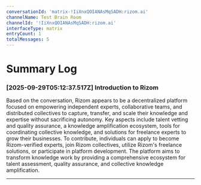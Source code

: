 ```yaml
---
conversationId: 'matrix-!IiXnxQOIANAsMqSADH:rizom.ai'
channelName: Test Brain Room
channelId: '!IiXnxQOIANAsMqSADH:rizom.ai'
interfaceType: matrix
entryCount: 1
totalMessages: 5
---
```

# Summary Log

### [2025-09-29T05:12:37.517Z] Introduction to Rizom

Based on the conversation, Rizom appears to be a decentralized platform focused on empowering independent experts, collaborative teams, and distributed collectives to capture, transfer, and scale their knowledge and expertise without sacrificing autonomy. Key aspects include talent vetting and quality assurance, a knowledge amplification ecosystem, tools for coordinating collective knowledge, and solutions for freelance experts to grow their businesses. To contribute, individuals can apply to become Rizom-verified experts, join Rizom collectives, utilize Rizom's freelance solutions, or participate in platform development. The platform aims to transform knowledge work by providing a comprehensive ecosystem for talent assessment, quality assurance, and collective knowledge amplification.

---
